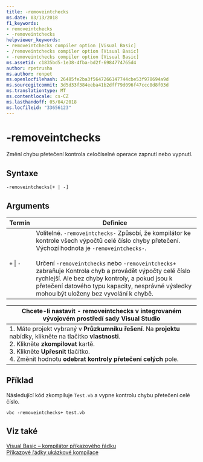 ```yaml
---
title: -removeintchecks
ms.date: 03/13/2018
f1_keywords:
- removeintchecks
- -removeintchecks
helpviewer_keywords:
- removeintchecks compiler option [Visual Basic]
- /removeintchecks compiler option [Visual Basic]
- -removeintchecks compiler option [Visual Basic]
ms.assetid: c1835bd5-1e38-4fba-bd2f-6984774765d4
author: rpetrusha
ms.author: ronpet
ms.openlocfilehash: 26485fe2ba3f5647266147744cbe53f978694a9d
ms.sourcegitcommit: 3d5d33f384eeba41b2dff79d096f47ccc8d8f03d
ms.translationtype: MT
ms.contentlocale: cs-CZ
ms.lasthandoff: 05/04/2018
ms.locfileid: "33656123"
---
```

# <a name="-removeintchecks"></a>-removeintchecks
Změní chybu přetečení kontrola celočíselné operace zapnutí nebo vypnutí.  
  
## <a name="syntax"></a>Syntaxe  
  
```  
-removeintchecks[+ | -]  
```  
  
## <a name="arguments"></a>Arguments  
  
|Termín|Definice|  
|---|---|  
|`+` &#124; `-`|Volitelné. `-removeintchecks-` Způsobí, že kompilátor ke kontrole všech výpočtů celé číslo chyby přetečení. Výchozí hodnota je `-removeintchecks-`.<br /><br /> Určení `-removeintchecks` nebo `-removeintchecks+` zabraňuje Kontrola chyb a provádět výpočty celé číslo rychlejší. Ale bez chyby kontroly, a pokud jsou k přetečení datového typu kapacity, nesprávné výsledky mohou být uloženy bez vyvolání k chybě.|  
  
|Chcete-li nastavit - removeintchecks v integrovaném vývojovém prostředí sady Visual Studio|  
|---|  
|1.  Máte projekt vybraný v **Průzkumníku řešení**. Na **projektu** nabídky, klikněte na tlačítko **vlastnosti**. <br />2.  Klikněte **zkompilovat** kartě.<br />3.  Klikněte **Upřesnit** tlačítko.<br />4.  Změnit hodnotu **odebrat kontroly přetečení celých** pole.|  
  
## <a name="example"></a>Příklad  
 Následující kód zkompiluje `Test.vb` a vypne kontrolu chybu přetečení celé číslo.  
  
```console
vbc -removeintchecks+ test.vb  
```  
  
## <a name="see-also"></a>Viz také  
 [Visual Basic – kompilátor příkazového řádku](../../../visual-basic/reference/command-line-compiler/index.md)  
 [Příkazové řádky ukázkové kompilace](../../../visual-basic/reference/command-line-compiler/sample-compilation-command-lines.md)
